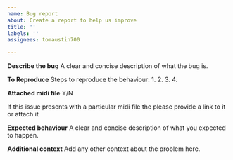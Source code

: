 ```yaml
---
name: Bug report
about: Create a report to help us improve
title: ''
labels: ''
assignees: tomaustin700

---
```


**Describe the bug**
A clear and concise description of what the bug is.

**To Reproduce**
Steps to reproduce the behaviour:
1. 
2. 
3. 
4. 

**Attached midi file**
Y/N

If this issue presents with a particular midi file the please provide a link to it or attach it

**Expected behaviour**
A clear and concise description of what you expected to happen.

**Additional context**
Add any other context about the problem here.
